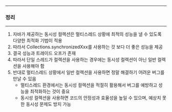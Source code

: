 -----
### 정리
-----
1. 자바가 제공하는 동시성 컬렉션은 멀티스레드 상황에 최적의 성능을 낼 수 있도록 다양한 최적화 기법이 적용
2. 따라서 Collections.synchronizedXxx를 사용하는 것 보다 더 좋은 성능을 제공
3. 결국 성능과 트레이드 오프가 존재
4. 따라서 단일 스레드가 컬렉션을 사용하는 경우에는 동시성 컬렉션이 아닌 일반 컬렉션을 사용해야 함
5. 반대로 멀티스레드 상황에서 일반 컬렉션을 사용하면 정말 해결하기 어려운 버그를 만날 수 있음
   - 멀티스레드 환경에서는 동시성 컬렉션을 적절히 활용해서 버그를 예방하고 성능을 최적화하는 것이 중요
   - 동시성 컬렉션을 사용하면 코드의 안정성과 효율성을 높일 수 있으며, 예상치 못한 동시성 문제도 방지 가능
